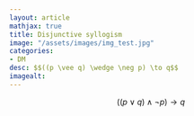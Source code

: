 ```yaml
---
layout: article
mathjax: true
title: Disjunctive syllogism
image: "/assets/images/img_test.jpg"
categories:
- DM
desc: $$((p \vee q) \wedge \neg p) \to q$$ 
imagealt: 
---
```


$$((p \vee q) \wedge \neg p) \to q$$
































































































































































































































































































































































